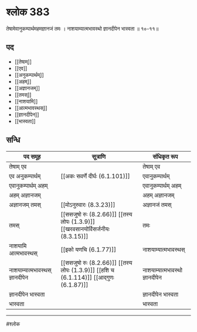 # श्लोक 383

तेषामेवानुकम्पार्थमहमज्ञानजं तमः ।
नाशयाम्यात्मभावस्थो ज्ञानदीपेन भास्वता ॥ १०-११॥


## पद 

- [[तेषाम्]]
- [[एव]]
- [[अनुकम्पार्थम्]]
- [[अहम्]]
- [[अज्ञानजम्]]
- [[तमस्]]
- [[नाशयामि]]
- [[आत्मभावस्थस्]]
- [[ज्ञानदीपेन]]
- [[भास्वता]]

## सन्धि

| पद समूह | सूत्राणि | संधिकृत रूप |
| ----- | ----- | ----- |
| तेषाम् एव |  | तेषाम् एव |
| एव अनुकम्पार्थम् |  [[अकः सवर्णे दीर्घः (6.1.101)]] | एवानुकम्पार्थम् |
| एवानुकम्पार्थम् अहम् |  | एवानुकम्पार्थम् अहम् |
| अहम् अज्ञानजम् |  | अहम् अज्ञानजम् |
| अज्ञानजम् तमस् |  [[मोऽनुस्वारः (8.3.23)]] | अज्ञानजं तमस् |
| तमस् |  [[ससजुषो रुः (8.2.66)]] [[तस्य लोपः (1.3.9)]] [[खरवसानयोर्विसर्जनीयः (8.3.15)]] | तमः |
| नाशयामि आत्मभावस्थस् |  [[इको यणचि (6.1.77)]] | नाशयाम्यात्मभावस्थस् |
| नाशयाम्यात्मभावस्थस् ज्ञानदीपेन |  [[ससजुषो रुः (8.2.66)]] [[तस्य लोपः (1.3.9)]] [[हशि च (6.1.114)]] [[आद्गुणः (6.1.87)]] | नाशयाम्यात्मभावस्थो ज्ञानदीपेन |
| ज्ञानदीपेन भास्वता |  | ज्ञानदीपेन भास्वता |
| भास्वता |  | भास्वता |


---

#श्लोक